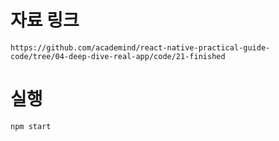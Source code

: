 # 자료 링크

```
https://github.com/academind/react-native-practical-guide-code/tree/04-deep-dive-real-app/code/21-finished
```

# 실행

```
npm start
```
